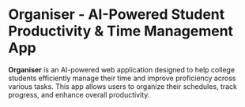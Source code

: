 # Organiser - AI-Powered Student Productivity & Time Management App

**Organiser** is an AI-powered web application designed to help college students efficiently manage their time and improve proficiency across various tasks. This app allows users to organize their schedules, track progress, and enhance overall productivity.
